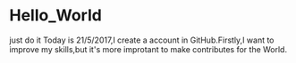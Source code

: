 # Hello_World
just do it
    Today is 21/5/2017,I create a account in GitHub.Firstly,I want to improve my skills,but it's more improtant to make contributes for the World.

